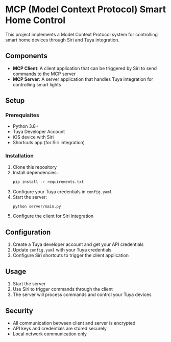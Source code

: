 # MCP (Model Context Protocol) Smart Home Control

This project implements a Model Context Protocol system for controlling smart home devices through Siri and Tuya integration.

## Components

- **MCP Client**: A client application that can be triggered by Siri to send commands to the MCP server
- **MCP Server**: A server application that handles Tuya integration for controlling smart lights

## Setup

### Prerequisites

- Python 3.8+
- Tuya Developer Account
- iOS device with Siri
- Shortcuts app (for Siri integration)

### Installation

1. Clone this repository
2. Install dependencies:
   ```bash
   pip install -r requirements.txt
   ```
3. Configure your Tuya credentials in `config.yaml`
4. Start the server:
   ```bash
   python server/main.py
   ```
5. Configure the client for Siri integration

## Configuration

1. Create a Tuya developer account and get your API credentials
2. Update `config.yaml` with your Tuya credentials
3. Configure Siri shortcuts to trigger the client application

## Usage

1. Start the server
2. Use Siri to trigger commands through the client
3. The server will process commands and control your Tuya devices

## Security

- All communication between client and server is encrypted
- API keys and credentials are stored securely
- Local network communication only 